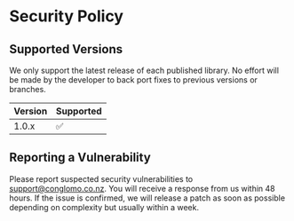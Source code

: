 # Security Policy

## Supported Versions

We only support the latest release of each published library. No effort will be made by the developer to back port fixes to previous versions or branches.

| Version | Supported          |
| ------- | ------------------ |
| 1.0.x   | :white_check_mark: |

## Reporting a Vulnerability

Please report suspected security vulnerabilities to support@conglomo.co.nz. You will receive a response from us within 48 hours. If the issue is confirmed, we will release a patch as soon as possible depending on complexity but usually within a week.
